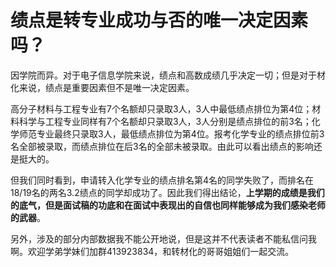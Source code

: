 # 绩点是转专业成功与否的唯一决定因素吗？

因学院而异。对于电子信息学院来说，绩点和高数成绩几乎决定一切；但是对于材化来说，绩点是重要因素但不是唯一决定因素。

高分子材料与工程专业有7个名额却只录取3人，3人中最低绩点排位为第4位；材料科学与工程专业同样有7个名额却只录取3人，3人分别是绩点排位的前3名；化学师范专业最终只录取3人，最低绩点排位为第4位。报考化学专业的绩点排位前3名全部被录取，而绩点排位在后3名的全部未被录取。由此可以看出绩点的影响还是挺大的。

但我们同时看到，申请转入化学专业的绩点排名第4名的同学失败了，而排名在18/19名的两名3.2绩点的同学却成功了。因此我们得出结论，**上学期的成绩是我们的底气，但是面试稿的功底和在面试中表现出的自信也同样能够成为我们感染老师的武器**。

另外，涉及的部分内部数据我不能公开地说，但是这并不代表读者不能私信问我啊。欢迎学弟学妹们加群413923834，和转材化的哥哥姐姐们一起交流。